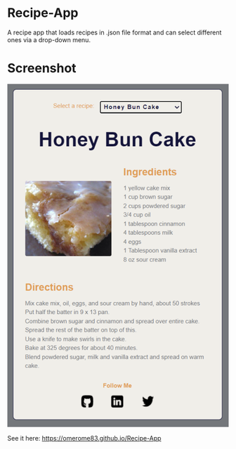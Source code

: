 # Recipe-App

A recipe app that loads recipes in .json file format and can select different ones via a drop-down menu.

# Screenshot

![Screenshot](https://github.com/omerome83/Recipe-App/blob/main/images/screenshot.png)

See it here: https://omerome83.github.io/Recipe-App
